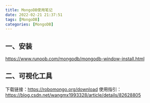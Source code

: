 ```yaml
---
title: MongoDB使用笔记
date: 2022-02-21 21:37:51
tags: [MongoDB]
categories: [MongoDB]
---
```

## 一、安装
https://www.runoob.com/mongodb/mongodb-window-install.html

## 二、可视化工具
下载链接：https://robomongo.org/download
使用指引：https://blog.csdn.net/wangmx1993328/article/details/82628805
